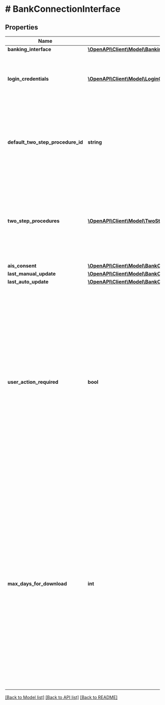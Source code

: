 # # BankConnectionInterface

## Properties

Name | Type | Description | Notes
------------ | ------------- | ------------- | -------------
**banking_interface** | [**\OpenAPI\Client\Model\BankingInterface**](BankingInterface.md) |  |
**login_credentials** | [**\OpenAPI\Client\Model\LoginCredentialResource[]**](LoginCredentialResource.md) | Login fields for this interface (in the order that we suggest to show them to the user), with their currently stored values. Note that this list always contains all existing login fields for this interface, even when there is no stored value for a field (value will be null in such a case).&lt;br/&gt; &lt;strong&gt;Type:&lt;/strong&gt; LoginCredentialResource |
**default_two_step_procedure_id** | **string** | The default two-step-procedure for this interface. Must match one of the available &#39;procedureId&#39;s from the &#39;twoStepProcedures&#39; list. When this field is set, then finAPI will automatically try to select the procedure wherever applicable. Note that the list of available procedures of a bank connection may change as a result of an update of the connection, and if this field references a procedure that is no longer available after an update, finAPI will automatically clear the default procedure (set it to null). | [optional]
**two_step_procedures** | [**\OpenAPI\Client\Model\TwoStepProcedure[]**](TwoStepProcedure.md) | Available two-step-procedures in this interface, used for submitting a money transfer or direct debit request (see /accounts/requestSepaMoneyTransfer or /requestSepaDirectDebit),or for multi-step-authentication during bank connection import or update. The available two-step-procedures mya be re-evaluated each time this bank connection is updated (/bankConnections/update). This means that this list may change as a result of an update.&lt;br/&gt; &lt;strong&gt;Type:&lt;/strong&gt; TwoStepProcedure |
**ais_consent** | [**\OpenAPI\Client\Model\BankConnectionInterfaceAisConsent**](BankConnectionInterfaceAisConsent.md) |  | [optional]
**last_manual_update** | [**\OpenAPI\Client\Model\BankConnectionInterfaceLastManualUpdate**](BankConnectionInterfaceLastManualUpdate.md) |  | [optional]
**last_auto_update** | [**\OpenAPI\Client\Model\BankConnectionInterfaceLastAutoUpdate**](BankConnectionInterfaceLastAutoUpdate.md) |  | [optional]
**user_action_required** | **bool** | This field indicates whether the user&#39;s attention is required for the next update of the given bank connection interface.&lt;br/&gt;If the field is true, finAPI stops auto-updates of this bank connection interface to mitigate the risk of locking the user&#39;s bank account and also of triggering a multi-step authentication that might lead to a notification being sent to the end-user.&lt;br/&gt;If the field is false, the user&#39;s attention might still be required for the next bank update, e.g. because of new Terms and Conditions that have to get approved by the user.(this only applies to users whose mandator doesn&#39;t have an AIS license)&lt;br/&gt;Every communication with the bank (e.g. updating a bank connection, submitting a money transfer or a direct debit, etc.) can change the value of this flag. If the field is true, we recommend to ask the end-user to trigger a manual update of the bank connection interface (using the &#39;Update a bank connection&#39; service). If the update completes successfully without triggering a strong customer authentication or results in storing a valid XS2A consent, this flag will switch to false. The logic about determination of the user&#39;s attention being required might change in time. Please use this as a convenience function to know, when you have to involve the user in the next communication with the bank. Once the flag switches to false, the bank connection interface will be enabled again for the auto-update (if it is configured). |
**max_days_for_download** | **int** | This setting defines how much of an account&#39;s transactions history will get downloaded whenever a new account is imported. More technically, it depicts the number of days to download transactions for, starting from - and including - the date of the account import. For example, on an account import that happens today, the value 30 would instruct finAPI to download transactions from the past 30 days (including today). The minimum allowed value is 14, the maximum value is 3650. Also possible is the value 0 (which is the default value), in which case there will be no limit to the transactions download and finAPI will try to get all transactions that it can. &lt;br/&gt;&lt;br/&gt;NOTES:&lt;br/&gt;&amp;bull; There is no guarantee that finAPI will actually download transactions for the entire defined date range, as there may be limitations to the download range (set by the bank or by finAPI, e.g. see ClientConfiguration.transactionImportLimitation). &lt;br/&gt;&amp;bull; This parameter only applies to transactions, not to security positions; For security accounts, finAPI will always download all security positions that it can. &lt;br/&gt;&amp;bull; This setting is stored for each interface individually.&lt;br/&gt;&amp;bull; After an interface has been connected with this setting, there is no way to change the setting for that interface afterwards.&lt;br/&gt;&amp;bull; &lt;b&gt;If you do not limit the download range to a value less than 90 days, the bank is more likely to trigger a strong customer authentication request for the user when finAPI is attempting to download the transactions.&lt;/b&gt; |

[[Back to Model list]](../../README.md#models) [[Back to API list]](../../README.md#endpoints) [[Back to README]](../../README.md)
